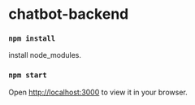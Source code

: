 # chatbot-backend

### `npm install`

install node_modules.

### `npm start`

Open [http://localhost:3000](http://localhost:3000) to view it in your browser.
